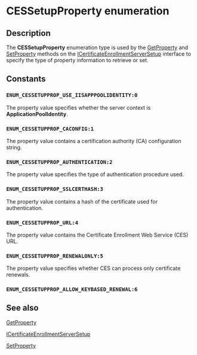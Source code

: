 # CESSetupProperty enumeration

## Description

The **CESSetupProperty** enumeration type is used by the [GetProperty](https://learn.microsoft.com/windows/desktop/api/casetup/nf-casetup-icertificateenrollmentserversetup-getproperty) and [SetProperty](https://learn.microsoft.com/windows/desktop/api/casetup/nf-casetup-icertificateenrollmentserversetup-setproperty) methods on the [ICertificateEnrollmentServerSetup](https://learn.microsoft.com/windows/desktop/api/casetup/nn-casetup-icertificateenrollmentserversetup) interface to specify the type of property information to retrieve or set.

## Constants

### `ENUM_CESSETUPPROP_USE_IISAPPPOOLIDENTITY:0`

The property value specifies whether the server context is **ApplicationPoolIdentity**.

### `ENUM_CESSETUPPROP_CACONFIG:1`

The property value contains a certification authority (CA) configuration string.

### `ENUM_CESSETUPPROP_AUTHENTICATION:2`

The property value specifies the type of authentication procedure used.

### `ENUM_CESSETUPPROP_SSLCERTHASH:3`

The property value contains a hash of the certificate used for authentication.

### `ENUM_CESSETUPPROP_URL:4`

The property value contains the Certificate Enrollment Web Service (CES) URL.

### `ENUM_CESSETUPPROP_RENEWALONLY:5`

The property value specifies whether CES can process only certificate renewals.

### `ENUM_CESSETUPPROP_ALLOW_KEYBASED_RENEWAL:6`

## See also

[GetProperty](https://learn.microsoft.com/windows/desktop/api/casetup/nf-casetup-icertificateenrollmentserversetup-getproperty)

[ICertificateEnrollmentServerSetup](https://learn.microsoft.com/windows/desktop/api/casetup/nn-casetup-icertificateenrollmentserversetup)

[SetProperty](https://learn.microsoft.com/windows/desktop/api/casetup/nf-casetup-icertificateenrollmentserversetup-setproperty)